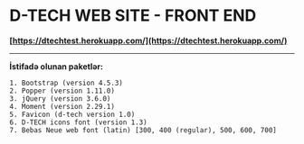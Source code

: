 # **D-TECH WEB SITE - FRONT END**
**[https://dtechtest.herokuapp.com/](https://dtechtest.herokuapp.com/)**
****

**İstifadə olunan paketlər:**

    1. Bootstrap (version 4.5.3)
    2. Popper (version 1.11.0)
    3. jQuery (version 3.6.0)
    4. Moment (version 2.29.1)
    5. Favicon (d-tech version 1.0)
    6. D-TECH icons font (version 1.3)
    7. Bebas Neue web font (latin) [300, 400 (regular), 500, 600, 700]